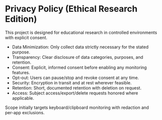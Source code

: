# Privacy Policy (Ethical Research Edition)

This project is designed for educational research in controlled environments with explicit consent.

- Data Minimization: Only collect data strictly necessary for the stated purpose.
- Transparency: Clear disclosure of data categories, purposes, and retention.
- Consent: Explicit, informed consent before enabling any monitoring features.
- Opt-out: Users can pause/stop and revoke consent at any time.
- Security: Encryption in transit and at rest wherever feasible.
- Retention: Short, documented retention with deletion on request.
- Access: Subject access/export/delete requests honored where applicable.

Scope initially targets keyboard/clipboard monitoring with redaction and per-app exclusions.
